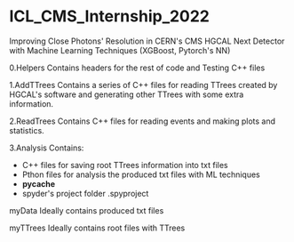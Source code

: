 # ICL_CMS_Internship_2022
Improving Close Photons' Resolution in CERN's CMS HGCAL Next Detector 
with Machine Learning Techniques (XGBoost, Pytorch's NN)


0.Helpers
Contains headers for the rest of code and Testing C++ files


1.AddTTrees
Contains a series of C++ files for reading TTrees created by HGCAL's
software and generating other TTrees with some extra information.


2.ReadTrees
Contains C++ files for reading events and making plots and statistics. 


3.Analysis
Contains:
- C++ files for saving root TTrees information into txt files
- Pthon files for analysis the produced txt files with ML techniques
- __pycache__
- spyder's project folder .spyproject


myData
Ideally contains produced txt files


myTTrees
Ideally contains root files with TTrees
